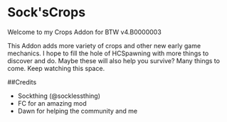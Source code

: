 # Sock'sCrops
Welcome to my Crops Addon for BTW v4.B0000003

This Addon adds more variety of crops and other new early game mechanics.
I hope to fill the hole of HCSpawning with more things to discover and do. Maybe these will also help you survive?
Many things to come. Keep watching this space.

##Credits
- Sockthing (@socklessthing)
- FC for an amazing mod
- Dawn for helping the community and me
